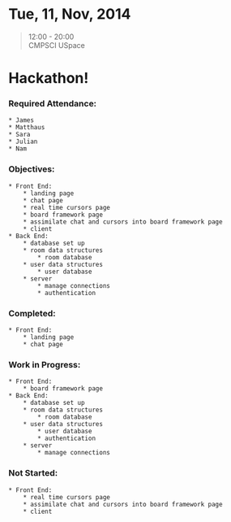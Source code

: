 # Tue, 11, Nov, 2014  
> 12:00 - 20:00  
> CMPSCI USpace  

# Hackathon!  

### Required Attendance:  
	* James  
	* Matthaus  
	* Sara  
	* Julian 
	* Nam  
	
### Objectives:  
	* Front End:  
		* landing page  
		* chat page  
		* real time cursors page  
		* board framework page  
		* assimilate chat and cursors into board framework page  
		* client  
	* Back End:  
		* database set up  
		* room data structures  
			* room database  
		* user data structures  
			* user database  
		* server  
			* manage connections  
			* authentication  

### Completed:  
	* Front End:  
		* landing page  
		* chat page  

### Work in Progress:  
	* Front End:  
		* board framework page  
	* Back End:  
		* database set up  
		* room data structures  
			* room database  
		* user data structures  
			* user database  
			* authentication  
		* server  
			* manage connections  

		
### Not Started:  
	* Front End:  
		* real time cursors page  
		* assimilate chat and cursors into board framework page  
		* client  
